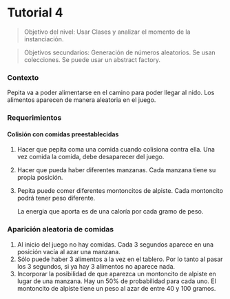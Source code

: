 # Tutorial 4

> Objetivo del nivel: Usar Clases y analizar el momento de la instanciación.

> Objetivos secundarios:  Generación de números aleatorios. Se usan colecciones. Se puede usar un abstract factory.


### Contexto

Pepita va a poder alimentarse en el camino para poder llegar al nido.
Los alimentos aparecen de manera aleatoria en el juego. 


### Requerimientos

#### Colisión con comidas preestablecidas
1. Hacer que pepita coma una comida cuando colisiona contra ella.
 Una vez comida la comida, debe desaparecer del juego.
  
2. Hacer que pueda haber diferentes manzanas. 
  Cada manzana tiene su propia posición. 
  
3. Pepita puede comer diferentes montoncitos de alpiste. 
   Cada montoncito podrá tener peso diferente. 
   
   La energia que aporta es de una caloría por cada gramo de peso.
   
### Aparición aleatoria de comidas
 
1. Al inicio del juego no hay comidas. 
   Cada 3 segundos aparece en una posición vacía al azar una manzana. 
2. Sólo puede haber 3 alimentos a la vez en el tablero. 
    Por lo tanto al pasar los 3 segundos, si ya hay 3 alimentos no aparece nada.
3. Incorporar la posibilidad de que aparezca un montoncito de alpiste en lugar de una manzana. 
   Hay un 50% de probabilidad para cada uno.
   El montoncito de alpiste tiene un peso al azar de entre 40 y 100 gramos.
